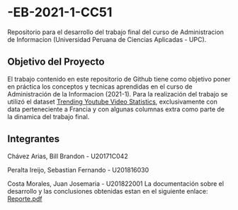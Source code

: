 # -EB-2021-1-CC51
Repositorio para el desarrollo del trabajo final del curso de Administracion de Informacion (Universidad Peruana de Ciencias Aplicadas - UPC). 
## Objetivo del Proyecto
El trabajo contenido en este repositorio de Github tiene como objetivo poner en práctica los conceptos y tecnicas aprendidas en el curso de Administración de la Informacion (2021-1). Para la realización del trabajo se utilizó el dataset [Trending Youtube Video Statistics](https://www.kaggle.com/datasnaek/youtube-new), exclusivamente con data perteneciente a Francia y con algunas columnas extra como parte de la dinamica del trabajo final.
## Integrantes
Chávez Arias, Bill Brandon - U20171C042

Peralta Ireijo, Sebastian Fernando - U201816030

Costa Morales, Juan Josemaria  - U201822001
La documentación sobre el desarrollo y las conclusiones obtenidas estan en el siguiente enlace: [Reporte.pdf](https://github.com/SebsPER/ea-2021-1-cc51/blob/main/EA-EvaluacionParcial-Grupo7.pdf)
